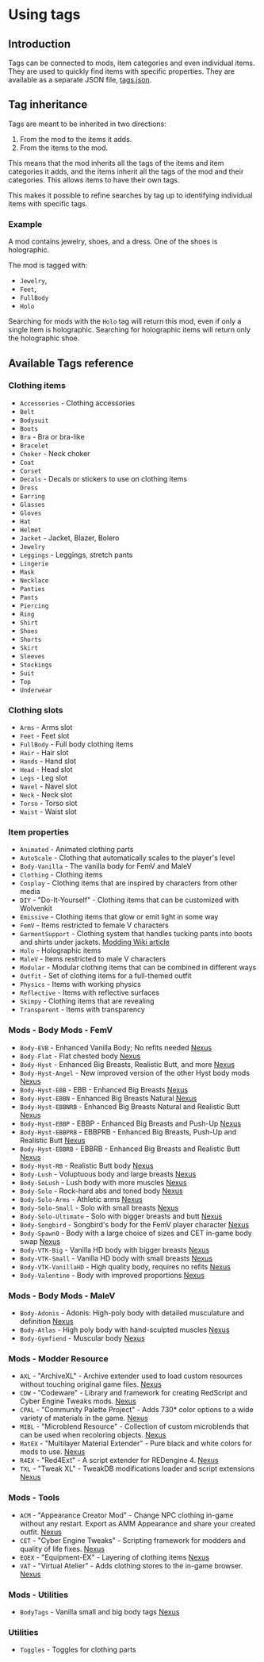 # Using tags

## Introduction

Tags can be connected to mods, item categories and even individual items. 
They are used to quickly find items with specific properties. They are
available as a separate JSON file, [tags.json](../data/tags.json).

## Tag inheritance

Tags are meant to be inherited in two directions:

1. From the mod to the items it adds.
2. From the items to the mod.

This means that the mod inherits all the tags of the items and item categories it adds,
and the items inherit all the tags of the mod and their categories. This allows items
to have their own tags.

This makes it possible to refine searches by tag up to identifying individual items with
specific tags.

### Example

A mod contains jewelry, shoes, and a dress. One of the shoes is holographic.

The mod is tagged with:

- `Jewelry`,
- `Feet`,
- `FullBody`
- `Holo`

Searching for mods with the `Holo` tag will return this mod, even if only a single item
is holographic. Searching for holographic items will return only the holographic shoe.

## Available Tags reference

### Clothing items

- `Accessories` - Clothing accessories
- `Belt`
- `Bodysuit`
- `Boots`
- `Bra` - Bra or bra-like
- `Bracelet`
- `Choker` - Neck choker
- `Coat`
- `Corset`
- `Decals` - Decals or stickers to use on clothing items
- `Dress`
- `Earring`
- `Glasses`
- `Gloves`
- `Hat`
- `Helmet`
- `Jacket` - Jacket, Blazer, Bolero
- `Jewelry`
- `Leggings` - Leggings, stretch pants
- `Lingerie`
- `Mask`
- `Necklace`
- `Panties`
- `Pants`
- `Piercing`
- `Ring`
- `Shirt`
- `Shoes`
- `Shorts`
- `Skirt`
- `Sleeves`
- `Stockings`
- `Suit`
- `Top`
- `Underwear`

### Clothing slots

- `Arms` - Arms slot
- `Feet` - Feet slot
- `FullBody` - Full body clothing items
- `Hair` - Hair slot
- `Hands` - Hand slot
- `Head` - Head slot
- `Legs` - Leg slot
- `Navel` - Navel slot
- `Neck` - Neck slot
- `Torso` - Torso slot
- `Waist` - Waist slot

### Item properties

- `Animated` - Animated clothing parts
- `AutoScale` - Clothing that automatically scales to the player's level
- `Body-Vanilla` - The vanilla body for FemV and MaleV
- `Clothing` - Clothing items
- `Cosplay` - Clothing items that are inspired by characters from other media
- `DIY` - "Do-It-Yourself" - Clothing items that can be customized with Wolvenkit
- `Emissive` - Clothing items that glow or emit light in some way
- `FemV` - Items restricted to female V characters
- `GarmentSupport` - Clothing system that handles tucking pants into boots and shirts under jackets. [Modding Wiki article](https://wiki.redmodding.org/cyberpunk-2077-modding/for-mod-creators-theory/3d-modelling/garment-support-how-does-it-work)
- `Holo` - Holographic items
- `MaleV` - Items restricted to male V characters
- `Modular` - Modular clothing items that can be combined in different ways
- `Outfit` - Set of clothing items for a full-themed outfit
- `Physics` - Items with working physics
- `Reflective` - Items with reflective surfaces
- `Skimpy` - Clothing items that are revealing
- `Transparent` - Items with transparency

### Mods - Body Mods - FemV

- `Body-EVB` - Enhanced Vanilla Body; No refits needed [Nexus](https://www.nexusmods.com/cyberpunk2077/mods/11489)
- `Body-Flat` - Flat chested body [Nexus](https://www.nexusmods.com/cyberpunk2077/mods/6883)
- `Body-Hyst` - Enhanced Big Breasts, Realistic Butt, and more [Nexus](https://next.nexusmods.com/profile/LxRHyst/mods?gameId=3333)
- `Body-Hyst-Angel` - New improved version of the other Hyst body mods [Nexus](https://www.nexusmods.com/cyberpunk2077/mods/14896)
- `Body-Hyst-EBB` - EBB - Enhanced Big Breasts [Nexus](https://www.nexusmods.com/cyberpunk2077/mods/4654)
- `Body-Hyst-EBBN` - Enhanced Big Breasts Natural [Nexus](https://www.nexusmods.com/cyberpunk2077/mods/4654)
- `Body-Hyst-EBBNRB` - Enhanced Big Breasts Natural and Realistic Butt [Nexus](https://www.nexusmods.com/cyberpunk2077/mods/4654)
- `Body-Hyst-EBBP` - EBBP - Enhanced Big Breasts and Push-Up [Nexus](https://www.nexusmods.com/cyberpunk2077/mods/9083)
- `Body-Hyst-EBBPRB` - EBBPRB - Enhanced Big Breasts, Push-Up and Realistic Butt [Nexus](https://www.nexusmods.com/cyberpunk2077/mods/9083)
- `Body-Hyst-EBBRB` - EBBRB - Enhanced Big Breasts and Realistic Butt [Nexus](https://www.nexusmods.com/cyberpunk2077/mods/4654)
- `Body-Hyst-RB` - Realistic Butt body [Nexus](https://www.nexusmods.com/cyberpunk2077/mods/4420)
- `Body-Lush` - Voluptuous body and large breasts [Nexus](https://www.nexusmods.com/cyberpunk2077/mods/4901)
- `Body-SoLush` - Lush body with more muscles [Nexus](https://www.nexusmods.com/cyberpunk2077/mods/8392)
- `Body-Solo` - Rock-hard abs and toned body [Nexus](https://www.nexusmods.com/cyberpunk2077/mods/4813)
- `Body-Solo-Arms` - Athletic arms [Nexus](https://www.nexusmods.com/cyberpunk2077/mods/7148)
- `Body-Solo-Small` - Solo with small breasts [Nexus](https://www.nexusmods.com/cyberpunk2077/mods/6213)
- `Body-Solo-Ultimate` - Solo with bigger breasts and butt [Nexus](https://www.nexusmods.com/cyberpunk2077/mods/6944)
- `Body-Songbird` - Songbird's body for the FemV player character [Nexus](https://www.nexusmods.com/cyberpunk2077/mods/12898)
- `Body-Spawn0` - Body with a large choice of sizes and CET in-game body swap [Nexus](https://www.nexusmods.com/cyberpunk2077/mods/1424)
- `Body-VTK-Big` - Vanilla HD body with bigger breasts [Nexus](https://www.nexusmods.com/cyberpunk2077/mods/7482)
- `Body-VTK-Small` - Vanilla HD body with small breasts [Nexus](https://www.nexusmods.com/cyberpunk2077/mods/7482)
- `Body-VTK-VanillaHD` - High quality body, requires no refits [Nexus](https://www.nexusmods.com/cyberpunk2077/mods/7054)
- `Body-Valentine` - Body with improved proportions [Nexus](https://www.nexusmods.com/cyberpunk2077/mods/4256)

### Mods - Body Mods - MaleV

- `Body-Adonis` - Adonis: High-poly body with detailed musculature and definition [Nexus](https://www.nexusmods.com/cyberpunk2077/mods/4968)
- `Body-Atlas` - High poly body with hand-sculpted muscles [Nexus](https://www.nexusmods.com/cyberpunk2077/mods/8766)
- `Body-Gymfiend` - Muscular body [Nexus](https://www.nexusmods.com/cyberpunk2077/mods/6423)

### Mods - Modder Resource

- `AXL` - "ArchiveXL" - Archive extender used to load custom resources without touching original game files. [Nexus](https://www.nexusmods.com/cyberpunk2077/mods/4198)
- `CDW` - "Codeware" - Library and framework for creating RedScript and Cyber Engine Tweaks mods. [Nexus](https://www.nexusmods.com/cyberpunk2077/mods/7780)
- `CPAL` - "Community Palette Project" - Adds 730* color options to a wide variety of materials in the game. [Nexus](https://www.nexusmods.com/cyberpunk2077/mods/10437)
- `MIBL` - "Microblend Resource" - Collection of custom microblends that can be used when recoloring objects. [Nexus](https://www.nexusmods.com/cyberpunk2077/mods/4571)
- `MatEX` - "Multilayer Material Extender" - Pure black and white colors for mods to use. [Nexus](https://www.nexusmods.com/cyberpunk2077/mods/5570)
- `R4EX` - "Red4Ext" - A script extender for REDengine 4. [Nexus](https://www.nexusmods.com/cyberpunk2077/mods/2380)
- `TXL` - "Tweak XL" - TweakDB modifications loader and script extensions [Nexus](https://www.nexusmods.com/cyberpunk2077/mods/4197)

### Mods - Tools

- `ACM` - "Appearance Creator Mod" - Change NPC clothing in-game without any restart. Export as AMM Appearance and share your created outfit. [Nexus](https://www.nexusmods.com/cyberpunk2077/mods/10795)
- `CET` - "Cyber Engine Tweaks" - Scripting framework for modders and quality of life fixes. [Nexus](https://www.nexusmods.com/cyberpunk2077/mods/107)
- `EQEX` - "Equipment-EX" - Layering of clothing items [Nexus](https://www.nexusmods.com/cyberpunk2077/mods/6945)
- `VAT` - "Virtual Atelier" - Adds clothing stores to the in-game browser. [Nexus](https://www.nexusmods.com/cyberpunk2077/mods/2987)

### Mods - Utilities

- `BodyTags` - Vanilla small and big body tags [Nexus](https://www.nexusmods.com/cyberpunk2077/mods/19286)

### Utilities

- `Toggles` - Toggles for clothing parts
